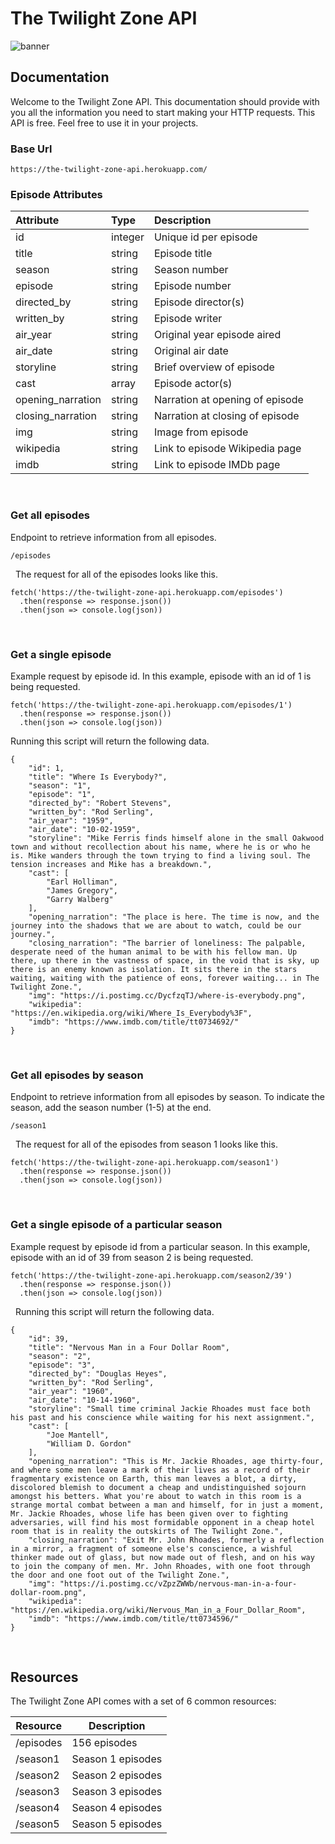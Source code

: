 # The Twilight Zone API

![banner](https://user-images.githubusercontent.com/36783010/147993445-4deaea94-b39f-48a5-9dd8-8df6f0ef5ddb.png)

## Documentation

Welcome to the Twilight Zone API. This documentation should provide with you all the information you need to start making your HTTP requests. This API is free. Feel free to use it in your projects.

### Base Url

`https://the-twilight-zone-api.herokuapp.com/`


### Episode Attributes

| Attribute | Type | Description |
| :---         |     :---      |          :--- |
| id   | integer     | Unique id per episode    |
| title     | string       | Episode title      |
| season   | string     | Season number    |
| episode     | string       | Episode number      |
| directed_by   | string     | Episode director(s)    |
| written_by     | string       | Episode writer      |
| air_year   | string     | Original year episode aired    |
| air_date     | string       | Original air date      |
| storyline   | string     | Brief overview of episode    |
| cast     | array       | Episode actor(s)      |
| opening_narration   | string     | Narration at opening of episode    |
| closing_narration     | string       | Narration at closing of episode      |
| img   | string     | Image from episode    |
| wikipedia     | string       | Link to episode Wikipedia page      |
| imdb   | string     | Link to episode IMDb page    |

&nbsp;
### Get all episodes

Endpoint to retrieve information from all episodes.

`/episodes`

&nbsp;
The request for all of the episodes looks like this.

```
fetch('https://the-twilight-zone-api.herokuapp.com/episodes')
  .then(response => response.json())
  .then(json => console.log(json))
```

&nbsp;
### Get a single episode

Example request by episode id. In this example, episode with an id of 1 is being requested.

```
fetch('https://the-twilight-zone-api.herokuapp.com/episodes/1')
  .then(response => response.json())
  .then(json => console.log(json))
```

Running this script will return the following data.

```
{
    "id": 1,
    "title": "Where Is Everybody?",
    "season": "1",
    "episode": "1",
    "directed_by": "Robert Stevens",
    "written_by": "Rod Serling",
    "air_year": "1959",
    "air_date": "10-02-1959",
    "storyline": "Mike Ferris finds himself alone in the small Oakwood town and without recollection about his name, where he is or who he is. Mike wanders through the town trying to find a living soul. The tension increases and Mike has a breakdown.",
    "cast": [
        "Earl Holliman",
        "James Gregory",
        "Garry Walberg"
    ],
    "opening_narration": "The place is here. The time is now, and the journey into the shadows that we are about to watch, could be our journey.",
    "closing_narration": "The barrier of loneliness: The palpable, desperate need of the human animal to be with his fellow man. Up there, up there in the vastness of space, in the void that is sky, up there is an enemy known as isolation. It sits there in the stars waiting, waiting with the patience of eons, forever waiting... in The Twilight Zone.",
    "img": "https://i.postimg.cc/DycfzqTJ/where-is-everybody.png",
    "wikipedia": "https://en.wikipedia.org/wiki/Where_Is_Everybody%3F",
    "imdb": "https://www.imdb.com/title/tt0734692/"
}
```

&nbsp;
### Get all episodes by season

Endpoint to retrieve information from all episodes by season. To indicate the season, add the season number (1-5) at the end.

`/season1`

&nbsp;
The request for all of the episodes from season 1 looks like this.

```
fetch('https://the-twilight-zone-api.herokuapp.com/season1')
  .then(response => response.json())
  .then(json => console.log(json))
```

&nbsp;
### Get a single episode of a particular season

Example request by episode id from a particular season. In this example, episode with an id of 39 from season 2 is being requested.

```
fetch('https://the-twilight-zone-api.herokuapp.com/season2/39')
  .then(response => response.json())
  .then(json => console.log(json))
```

&nbsp;
Running this script will return the following data.

```
{
    "id": 39,
    "title": "Nervous Man in a Four Dollar Room",
    "season": "2",
    "episode": "3",
    "directed_by": "Douglas Heyes",
    "written_by": "Rod Serling",
    "air_year": "1960",
    "air_date": "10-14-1960",
    "storyline": "Small time criminal Jackie Rhoades must face both his past and his conscience while waiting for his next assignment.",
    "cast": [
        "Joe Mantell",
        "William D. Gordon"
    ],
    "opening_narration": "This is Mr. Jackie Rhoades, age thirty-four, and where some men leave a mark of their lives as a record of their fragmentary existence on Earth, this man leaves a blot, a dirty, discolored blemish to document a cheap and undistinguished sojourn amongst his betters. What you're about to watch in this room is a strange mortal combat between a man and himself, for in just a moment, Mr. Jackie Rhoades, whose life has been given over to fighting adversaries, will find his most formidable opponent in a cheap hotel room that is in reality the outskirts of The Twilight Zone.",
    "closing_narration": "Exit Mr. John Rhoades, formerly a reflection in a mirror, a fragment of someone else's conscience, a wishful thinker made out of glass, but now made out of flesh, and on his way to join the company of men. Mr. John Rhoades, with one foot through the door and one foot out of the Twilight Zone.",
    "img": "https://i.postimg.cc/vZpzZWWb/nervous-man-in-a-four-dollar-room.png",
    "wikipedia": "https://en.wikipedia.org/wiki/Nervous_Man_in_a_Four_Dollar_Room",
    "imdb": "https://www.imdb.com/title/tt0734596/"
}
```

&nbsp;
## Resources

The Twilight Zone API comes with a set of 6 common resources:

| Resource  | Description |
| ------------- | ------------- |
| /episodes  | 156 episodes  |
| /season1  | Season 1 episodes  |
| /season2  | Season 2 episodes  |
| /season3  | Season 3 episodes  |
| /season4  | Season 4 episodes  |
| /season5  | Season 5 episodes  |
